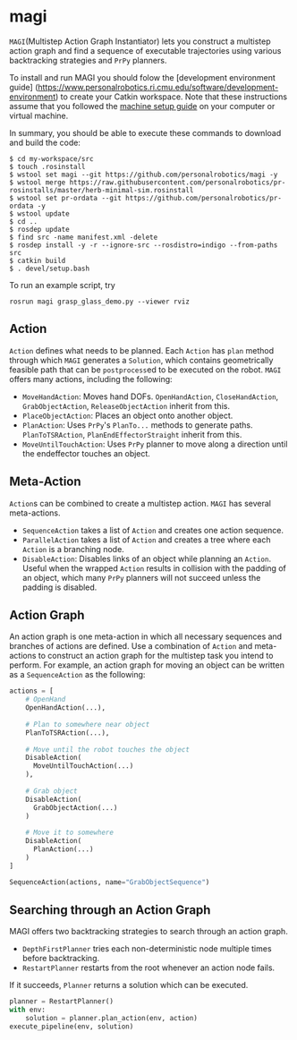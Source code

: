 # magi

`MAGI`(Multistep Action Graph Instantiator) lets you construct a multistep action graph and find a sequence of executable trajectories using various backtracking strategies and `PrPy` planners.

To install and run MAGI you should folow the [development environment guide] (https://www.personalrobotics.ri.cmu.edu/software/development-environment) to create your Catkin workspace. Note that these instructions assume that you followed the [machine setup guide](https://www.personalrobotics.ri.cmu.edu/software/machine-setup) on your computer or virtual machine.

In summary, you should be able to execute these commands to download and build the code:
```shell
$ cd my-workspace/src
$ touch .rosinstall
$ wstool set magi --git https://github.com/personalrobotics/magi -y
$ wstool merge https://raw.githubusercontent.com/personalrobotics/pr-rosinstalls/master/herb-minimal-sim.rosinstall
$ wstool set pr-ordata --git https://github.com/personalrobotics/pr-ordata -y
$ wstool update
$ cd ..
$ rosdep update
$ find src -name manifest.xml -delete
$ rosdep install -y -r --ignore-src --rosdistro=indigo --from-paths src
$ catkin build
$ . devel/setup.bash
```

To run an example script, try
```
rosrun magi grasp_glass_demo.py --viewer rviz
```

## Action
`Action` defines what needs to be planned. Each `Action` has `plan` method through which `MAGI` generates a `Solution`, which contains geometrically feasible path that can be `postprocess`ed to be executed on the robot. `MAGI` offers many actions, including the following:
- `MoveHandAction`: Moves hand DOFs. `OpenHandAction`, `CloseHandAction`, `GrabObjectAction`, `ReleaseObjectAction` inherit from this.
- `PlaceObjectAction`: Places an object onto another object.
- `PlanAction`: Uses `PrPy`'s `PlanTo...` methods to generate paths. `PlanToTSRAction`, `PlanEndEffectorStraight` inherit from this.
- `MoveUntilTouchAction`: Uses `PrPy` planner to move along a direction until the endeffector touches an object.


## Meta-Action 
`Action`s can be combined to create a multistep action. `MAGI` has several meta-actions. 
- `SequenceAction` takes a list of `Action` and creates one action sequence.   
- `ParallelAction` takes a list of `Action` and creates a tree where each `Action` is a branching node.
- `DisableAction`: Disables links of an object while planning an `Action`. Useful when the wrapped `Action` results in collision with the padding of an object, which many `PrPy` planners will not succeed unless the padding is disabled.

## Action Graph
An action graph is one meta-action in which all necessary sequences and branches of actions are defined. Use a combination of `Action` and meta-actions to construct an action graph for the multistep task you intend to perform. For example, an action graph for moving an object can be written as a `SequenceAction` as the following:
```python
actions = [ 
    # OpenHand
    OpenHandAction(...),
    
    # Plan to somewhere near object
    PlanToTSRAction(...), 
    
    # Move until the robot touches the object
    DisableAction(
      MoveUntilTouchAction(...)
    ),
    
    # Grab object
    DisableAction(
      GrabObjectAction(...)
    )
    
    # Move it to somewhere
    DisableAction(
      PlanAction(...)
    )
]

SequenceAction(actions, name="GrabObjectSequence")
```

## Searching through an Action Graph 
MAGI offers two backtracking strategies to search through an action graph.
- `DepthFirstPlanner` tries each non-deterministic node multiple times before backtracking.
- `RestartPlanner` restarts from the root whenever an action node fails.

If it succeeds, `Planner` returns a solution which can be executed.
```python
planner = RestartPlanner()
with env:
    solution = planner.plan_action(env, action)
execute_pipeline(env, solution)
```

